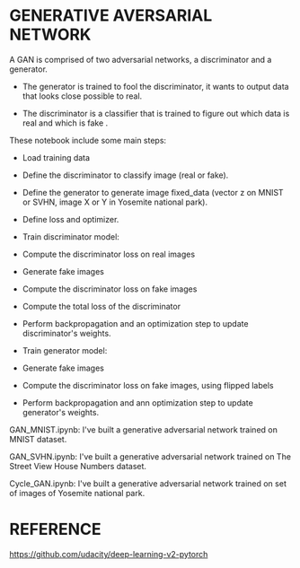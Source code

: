 # GENERATIVE AVERSARIAL NETWORK

A GAN is comprised of two adversarial networks, a discriminator and a generator.

+ The generator is trained to fool the discriminator, it wants to output data that looks close possible to real.

+ The discriminator is a classifier that is trained to figure out which data is real and which is fake .

These notebook include some main steps: 
 
 + Load training data 
 
 + Define the discriminator to classify image (real or fake).
 
 + Define the generator to generate image fixed_data (vector z on MNIST or SVHN, image X or Y in Yosemite national park).
 
 + Define loss and optimizer.
 
 + Train discriminator model:
  
  - Compute the discriminator loss on real images
  
  - Generate fake images 
  
  - Compute the discriminator loss on fake images 
  
  - Compute the total loss of the discriminator
  
  - Perform backpropagation and an optimization step to update discriminator's weights.
  
  + Train generator model:
  
  - Generate fake images
  
  - Compute the discriminator loss on fake images, using flipped labels
  
  - Perform backpropagation and ann optimization step to update generator's weights.
  
  
GAN_MNIST.ipynb: I've built a generative adversarial network trained on MNIST dataset.

GAN_SVHN.ipynb: I've built a generative adversarial network trained on The Street View House Numbers dataset. 

Cycle_GAN.ipynb: I've built a generative adversarial network trained on set of images of Yosemite national park. 

# REFERENCE

 https://github.com/udacity/deep-learning-v2-pytorch
